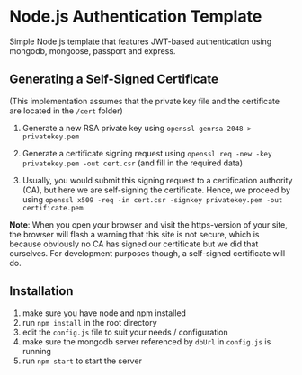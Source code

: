 # Node.js Authentication Template
Simple Node.js template that features JWT-based authentication using mongodb, mongoose, passport and express.

## Generating a Self-Signed Certificate

(This implementation assumes that the private key file and 
the certificate are located in the `/cert` folder)

1. Generate a new RSA private key using
`openssl genrsa 2048 > privatekey.pem`

2. Generate a certificate signing request using
`openssl req -new -key privatekey.pem -out cert.csr`
(and fill in the required data)

3. Usually, you would submit this signing request to a certification 
authority (CA), but here we are self-signing the certificate. 
Hence, we proceed by using
`openssl x509 -req -in cert.csr -signkey privatekey.pem -out certificate.pem`

**Note**: When you open your browser and visit the https-version of 
your site, the browser will flash a warning that this site is not 
secure, which is because obviously no CA has signed our certificate 
but we did that ourselves. For development purposes though, a 
self-signed certificate will do.

## Installation

1. make sure you have node and npm installed
2. run `npm install` in the root directory 
3. edit the `config.js` file to suit your needs / configuration
4. make sure the mongodb server referenced by `dbUrl` in `config.js` is running
5. run `npm start` to start the server